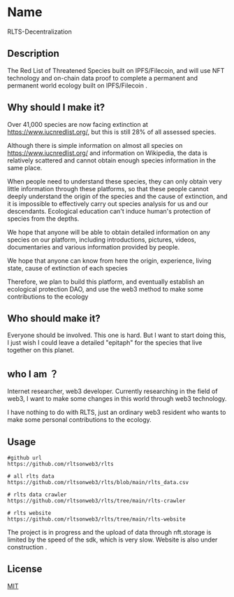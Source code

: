 # Name
RLTS-Decentralization

## Description

The Red List of Threatened Species built on IPFS/Filecoin, and will use NFT technology and on-chain data proof to complete a permanent and permanent world ecology built on IPFS/Filecoin .

## Why should I make it?
Over 41,000 species are now facing extinction at https://www.iucnredlist.org/, but this is still 28% of all assessed species.

Although there is simple information on almost all species on  https://www.iucnredlist.org/ and information on Wikipedia, the data is relatively scattered and cannot obtain enough species information in the same place.

When people need to understand these species, they can only obtain very little information through these platforms, so that these people cannot deeply understand the origin of the species and the cause of extinction, and it is impossible to effectively carry out species analysis for us and our descendants. Ecological education can't induce human's protection of species from the depths.

We hope that anyone will be able to obtain detailed information on any species on our platform, including introductions, pictures, videos, documentaries and various information provided by people.

We hope that anyone can know from here the origin, experience, living state, cause of extinction  of each species

Therefore, we plan to build this platform, and eventually establish an ecological protection DAO, and use the web3 method to make some contributions to the ecology

## Who should make it?
Everyone should be involved. This one is hard.
But I want to start doing this, I just wish I could leave a detailed "epitaph" for the species that live together on this planet.

## who I am ？
Internet researcher, web3 developer. Currently researching in the field of web3, I want to make some changes in this world through web3 technology.

I have nothing to do with RLTS, just an ordinary web3 resident who wants to make some personal contributions to the ecology.

## Usage

```
#github url 
https://github.com/rltsonweb3/rlts

# all rlts data
https://github.com/rltsonweb3/rlts/blob/main/rlts_data.csv

# rlts data crawler
https://github.com/rltsonweb3/rlts/tree/main/rlts-crawler

# rlts website
https://github.com/rltsonweb3/rlts/tree/main/rlts-website
```
The project is in progress and the upload of data through nft.storage is limited by the speed of the sdk, which is very slow. Website is also under construction .
## License
[MIT](https://choosealicense.com/licenses/mit/)
